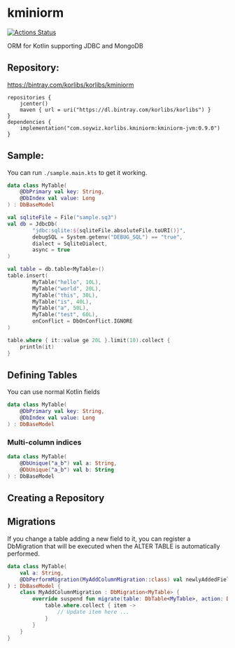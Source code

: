 # kminiorm

[![Actions Status](https://github.com/soywiz/kminiorm/workflows/CI/badge.svg)](https://github.com/soywiz/kminiorm/actions?query=workflow%3ACI)

ORM for Kotlin supporting JDBC and MongoDB

## Repository:

https://bintray.com/korlibs/korlibs/kminiorm

```
repositories {
    jcenter()
    maven { url = uri("https://dl.bintray.com/korlibs/korlibs") }
}
dependencies {
    implementation("com.soywiz.korlibs.kminiorm:kminiorm-jvm:0.9.0")
}
```

## Sample:

You can run `./sample.main.kts` to get it working.

```kotlin
data class MyTable(
    @DbPrimary val key: String,
    @DbIndex val value: Long
) : DbBaseModel

val sqliteFile = File("sample.sq3")
val db = JdbcDb(
        "jdbc:sqlite:${sqliteFile.absoluteFile.toURI()}",
        debugSQL = System.getenv("DEBUG_SQL") == "true",
        dialect = SqliteDialect,
        async = true
)

val table = db.table<MyTable>()
table.insert(
        MyTable("hello", 10L),
        MyTable("world", 20L),
        MyTable("this", 30L),
        MyTable("is", 40L),
        MyTable("a", 50L),
        MyTable("test", 60L),
        onConflict = DbOnConflict.IGNORE
)

table.where { it::value ge 20L }.limit(10).collect {
    println(it)
}
```

## Defining Tables

You can use normal Kotlin fields

```kotlin
data class MyTable(
    @DbPrimary val key: String,
    @DbIndex val value: Long
) : DbBaseModel
```

### Multi-column indices

```kotlin
data class MyTable(
    @DbUnique("a_b") val a: String,
    @DbUnique("a_b") val b: String
) : DbBaseModel
```

## Creating a Repository

## Migrations

If you change a table adding a new field to it,
you can register a DbMigration that will be executed
when the ALTER TABLE is automatically performed.

```kotlin
data class MyTable(
    val a: String,
    @DbPerformMigration(MyAddColumnMigration::class) val newlyAddedField: String // 
) : DbBaseModel {
    class MyAddColumnMigration : DbMigration<MyTable> {
        override suspend fun migrate(table: DbTable<MyTable>, action: DbMigration.Action, column: ColumnDef<MyTable>?) {
            table.where.collect { item -> 
                // Update item here ...
            }
        }
    }
}
```
